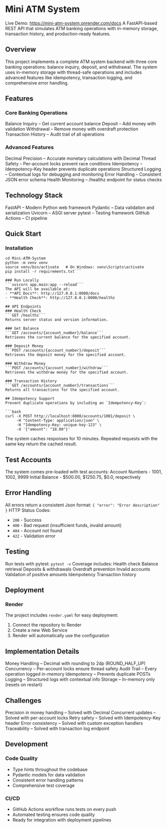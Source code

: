 # Mini ATM System
Live Demo: https://mini-atm-system.onrender.com/docs
A FastAPI-based REST API that simulates ATM banking operations with in-memory storage, transaction history, and production-ready features.

## Overview
This project implements a complete ATM system backend with three core banking operations: balance inquiry, deposit, and withdrawal. The system uses in-memory storage with thread-safe operations and includes advanced features like idempotency, transaction logging, and comprehensive error handling.

## Features

### Core Banking Operations
Balance Inquiry – Get current account balance
Deposit – Add money with validation
Withdrawal – Remove money with overdraft protection
Transaction History – Audit trail of all operations

### Advanced Features
Decimal Precision – Accurate monetary calculations with Decimal
Thread Safety – Per-account locks prevent race conditions
Idempotency – Idempotency-Key header prevents duplicate operations
Structured Logging – Contextual logs for debugging and monitoring
Error Handling – Consistent JSON error schema
Health Monitoring – /healthz endpoint for status checks

## Technology Stack
FastAPI – Modern Python web framework
Pydantic – Data validation and serialization
Uvicorn – ASGI server
pytest – Testing framework
GitHub Actions – CI pipeline

## Quick Start
### Installation
```git clone https://github.com/lirazaha/Mini-ATM-System
cd Mini-ATM-System
python -m venv venv
source venv/bin/activate   # On Windows: venv\Scripts\activate
pip install -r requirements.txt```

### Run Locally
```uvicorn app.main:app --reload```
The API will be available at:
- **API Docs**: http://127.0.0.1:8000/docs
- **Health Check**: http://127.0.0.1:8000/healthz

## API Endpoints
### Health Check
```GET /healthz```
Returns server status and version information.

### Get Balance
```GET /accounts/{account_number}/balance```
Retrieves the current balance for the specified account.

### Deposit Money
```POST /accounts/{account_number}/deposit```
Retrieves the deposit money for the specified account.

### Withdraw Money
```POST /accounts/{account_number}/withdraw```
Retrieves the withdraw money for the specified account.

### Transaction History
```GET /accounts/{account_number}/transactions```
Returns all transactions for the specified account.

## Idempotency Support
Prevent duplicate operations by including an `Idempotency-Key`:

```bash
curl -X POST http://localhost:8000/accounts/1001/deposit \
     -H "Content-Type: application/json" \
     -H "Idempotency-Key: unique-key-123" \
     -d '{"amount": "10.00"}'
```
The system caches responses for 10 minutes. Repeated requests with the same key return the cached result.

## Test Accounts
The system comes pre-loaded with test accounts:
Account Numbers - 1001, 1002, 9999
Initial Balance - $500.00, $1250.75, $0.0, respectively

## Error Handling
All errors return a consistent Json format:
```{ "error": "Error description" }```
HTTP Status Codes:
- `200` - Success
- `400` - Bad request (insufficient funds, invalid amount)
- `404` - Account not found
- `422` - Validation error

## Testing
Run tests with pytest:
```pytest -v```
Coverage includes:
Health check
Balance retrieval
Deposits & withdrawals
Overdraft prevention
Invalid accounts
Validation of positive amounts
Idempotency
Transaction history

## Deployment

### Render
The project includes `render.yaml` for easy deployment:
1. Connect the repository to Render
2. Create a new Web Service
3. Render will automatically use the configuration

## Implementation Details
Money Handling – Decimal with rounding to 2dp (ROUND_HALF_UP)
Concurrency – Per-account locks ensure thread safety
Audit Trail – Every operation logged in-memory
Idempotency – Prevents duplicate POSTs
Logging – Structured logs with contextual info
Storage – In-memory only (resets on restart)

## Challenges
Precision in money handling – Solved with Decimal
Concurrent updates – Solved with per-account locks
Retry safety – Solved with Idempotency-Key header
Error consistency – Solved with custom exception handlers
Traceability – Solved with transaction log endpoint

## Development
### Code Quality
- Type hints throughout the codebase
- Pydantic models for data validation
- Consistent error handling patterns
- Comprehensive test coverage

### CI/CD
- GitHub Actions workflow runs tests on every push
- Automated testing ensures code quality
- Ready for integration with deployment pipelines
